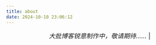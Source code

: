 ```yaml
---
title: about
date: 2024-10-10 23:06:12
---
```


<p style="text-align: center; font-size: 1.2em; margin-bottom: 20px;">
  <i>大批博客锐意制作中，敬请期待……</i> | <a class="icon" target="_blank" href="http://github.com/Hou-Xiaoxuan" title="github"><i class="fab fa-github"></i>
</p>
